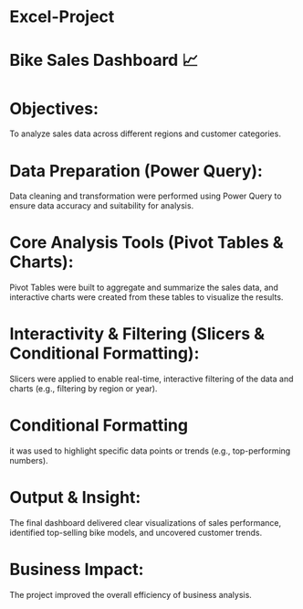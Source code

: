 # Excel-Project 
# Bike Sales Dashboard 📈
# Objectives:
To analyze sales data across different regions and customer categories.
# Data Preparation (Power Query):
Data cleaning and transformation were performed using Power Query to ensure data accuracy and suitability for analysis.
# Core Analysis Tools (Pivot Tables & Charts):
Pivot Tables were built to aggregate and summarize the sales data, and interactive charts were created from these tables to visualize the results.
# Interactivity & Filtering (Slicers & Conditional Formatting):
Slicers were applied to enable real-time, interactive filtering of the data and charts (e.g., filtering by region or year).
# Conditional Formatting
it was used to highlight specific data points or trends (e.g., top-performing numbers).
# Output & Insight: 
The final dashboard delivered clear visualizations of sales performance, identified top-selling bike models, and uncovered customer trends.
# Business Impact:
The project improved the overall efficiency of business analysis.
